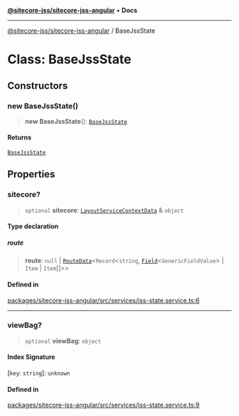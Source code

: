 [**@sitecore-jss/sitecore-jss-angular**](../README.md) • **Docs**

***

[@sitecore-jss/sitecore-jss-angular](../README.md) / BaseJssState

# Class: BaseJssState

## Constructors

### new BaseJssState()

> **new BaseJssState**(): [`BaseJssState`](BaseJssState.md)

#### Returns

[`BaseJssState`](BaseJssState.md)

## Properties

### sitecore?

> `optional` **sitecore**: [`LayoutServiceContextData`](../interfaces/LayoutServiceContextData.md) & `object`

#### Type declaration

##### route

> **route**: `null` \| [`RouteData`](../interfaces/RouteData.md)\<`Record`\<`string`, [`Field`](../interfaces/Field.md)\<`GenericFieldValue`\> \| `Item` \| `Item`[]\>\>

#### Defined in

[packages/sitecore-jss-angular/src/services/jss-state.service.ts:6](https://github.com/Sitecore/jss/blob/fe1d78ae02ea5d97f1dff80e45e93416079d4dc7/packages/sitecore-jss-angular/src/services/jss-state.service.ts#L6)

***

### viewBag?

> `optional` **viewBag**: `object`

#### Index Signature

 \[`key`: `string`\]: `unknown`

#### Defined in

[packages/sitecore-jss-angular/src/services/jss-state.service.ts:9](https://github.com/Sitecore/jss/blob/fe1d78ae02ea5d97f1dff80e45e93416079d4dc7/packages/sitecore-jss-angular/src/services/jss-state.service.ts#L9)

